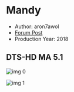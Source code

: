 # Mandy

* Author: aron7awol
* [Forum Post](https://www.avsforum.com/threads/bass-eq-for-filtered-movies.2995212/post-57005200)
* Production Year: 2018

## DTS-HD MA 5.1

![img 0](https://i.imgur.com/DedF1wV.jpg)

![img 1](https://i.imgur.com/Ct1fAFm.png)

